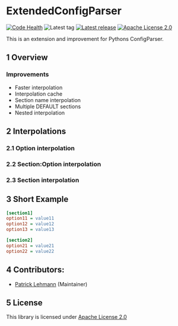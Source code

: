 # ExtendedConfigParser

[![Code Health](https://landscape.io/github/Paebbels/ExtendedConfigParser/master/landscape.svg?style=flat)](https://landscape.io/github/Paebbels/ExtendedConfigParser/master)
![Latest tag](https://img.shields.io/github/tag/Paebbels/ExtendedConfigParser.svg?style=flat)
[![Latest release](https://img.shields.io/github/release/Paebbels/ExtendedConfigParser.svg?style=flat)](https://github.com/Paebbels/ExtendedConfigParser/releases)
[![Apache License 2.0](https://img.shields.io/github/license/Paebbels/ExtendedConfigParser.svg?style=flat)](LICENSE.md)


This is an extension and improvement for Pythons ConfigParser.

## 1 Overview


### Improvements

 -  Faster interpolation
 -  Interpolation cache
 -  Section name interpolation
 -  Multiple DEFAULT sections
 -  Nested interpolation

## 2 Interpolations

### 2.1 Option interpolation

### 2.2 Section:Option interpolation

### 2.3 Section interpolation


## 3 Short Example

```ini
[section1]
option11 = value11
option12 = value12
option13 = value13

[section2]
option21 = value21
option22 = value22
```

## 4 Contributors:

* [Patrick Lehmann](https://github.com/Paebbels) (Maintainer)


## 5 License

This library is licensed under [Apache License 2.0](LICENSE.md)
